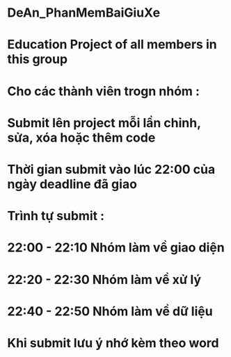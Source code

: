 # DeAn_PhanMemBaiGiuXe
# Education Project of all members in this group
# Cho các thành viên trogn nhóm : 
# Submit lên project mỗi lần chỉnh, sửa, xóa hoặc thêm code
# Thời gian submit vào lúc 22:00 của ngày deadline đã giao
# Trình tự submit : 
# 22:00 - 22:10 Nhóm làm về giao diện 
# 22:20 - 22:30 Nhóm làm về xử lý 
# 22:40 - 22:50 Nhóm làm về dữ liệu
# Khi submit lưu ý nhớ kèm theo word 
